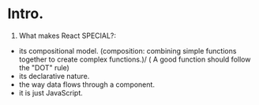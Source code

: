 # Intro.

1. What makes React SPECIAL?: 
  - its compositional model. (composition: combining simple functions together to create complex functions.)/ ( A good function should follow the "DOT" rule)
  - its declarative nature.
  - the way data flows through a component.
  - it is just JavaScript.

